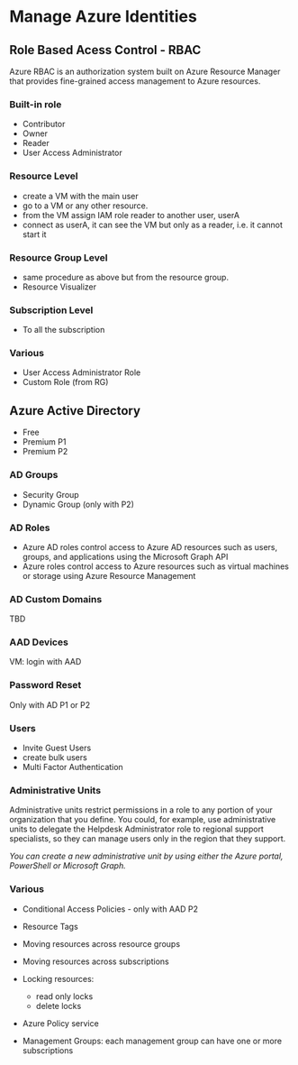 # Manage Azure Identities
## Role Based Acess Control - RBAC
Azure RBAC is an authorization system built on Azure Resource Manager that provides fine-grained access management to Azure resources.
### Built-in role
- Contributor
- Owner
- Reader 
- User Access Administrator

### Resource Level
- create a VM with the main user 
- go to a VM or any other resource.
- from the VM assign IAM role reader to another user, userA
- connect as userA, it can see the VM but only as a reader, i.e. it cannot start it
### Resource Group Level
- same procedure as above but from the resource group.
- Resource Visualizer

### Subscription Level
- To all the subscription
### Various
- User Access Administrator Role
- Custom Role (from RG)

## Azure Active Directory
- Free
- Premium P1
- Premium P2
### AD Groups
- Security Group
- Dynamic Group (only with P2)
### AD Roles
- Azure AD roles control access to Azure AD resources such as users, groups, and applications using the Microsoft Graph API
- Azure roles control access to Azure resources such as virtual machines or storage using Azure Resource Management


### AD Custom Domains
TBD
### AAD Devices
VM: login with AAD
### Password Reset
Only with AD P1 or P2
### Users
- Invite Guest Users
- create bulk users
- Multi Factor Authentication
### Administrative Units
Administrative units restrict permissions in a role to any portion of your organization that you define. You could, for example, use administrative units to delegate the Helpdesk Administrator role to regional support specialists, so they can manage users only in the region that they support.

*You can create a new administrative unit by using either the Azure portal, PowerShell or Microsoft Graph.*

### Various
- Conditional Access Policies - only with AAD P2

- Resource Tags
- Moving resources across resource groups
- Moving resources across subscriptions
- Locking resources:
    - read only locks
    - delete locks
- Azure Policy service
- Management Groups: each management group can have one or more subscriptions 


